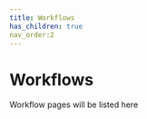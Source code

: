 ```yaml
---
title: Workflows
has_children: true
nav_order:2
---
```


# Workflows
Workflow pages will be listed here

